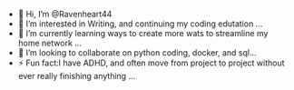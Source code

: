 - 👋 Hi, I’m @Ravenheart44
- 👀 I’m interested in Writing, and continuing my coding edutation ...
- 🌱 I’m currently learning ways to create more wats to streamline my home network ...
- 💞️ I’m looking to collaborate on python coding, docker, and sql...
- ⚡ Fun fact:I have ADHD, and often move from project to project without ever really finishing anything ...

<!---
Ravenheart44/Ravenheart44 is not a ✨ special ✨ repository because its `README.md` (this file) appears on your GitHub profile.
You can click the Preview link to take a look at your changes.
--->
